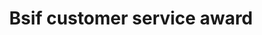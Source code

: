 ---
title: Bsif customer service award
sponsor: bsif
organiser: true
icon: thumbs-up
description: An award for companies in the safety field offering exceptional and innovative service solutions. Voted for by the entrants' own customers.
---